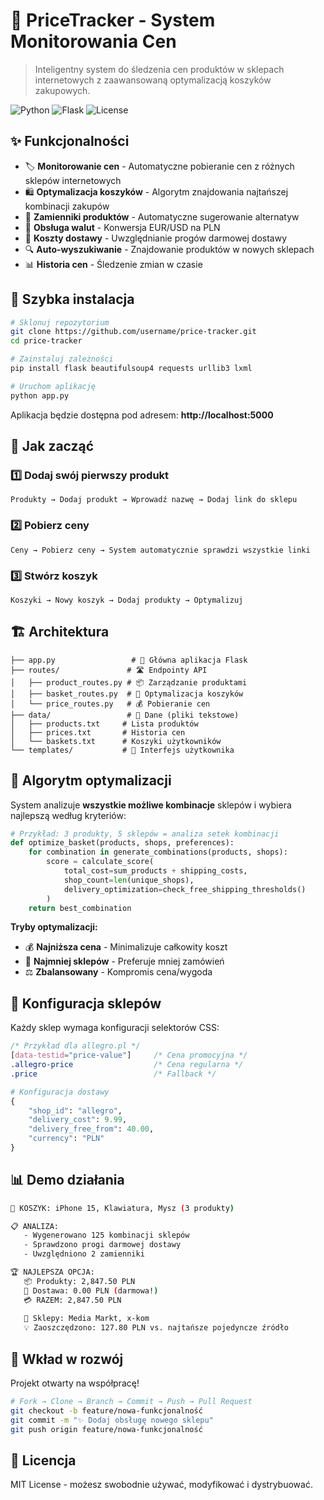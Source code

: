 # 🛒 PriceTracker - System Monitorowania Cen

> Inteligentny system do śledzenia cen produktów w sklepach internetowych z zaawansowaną optymalizacją koszyków zakupowych.

![Python](https://img.shields.io/badge/Python-3.7+-blue)
![Flask](https://img.shields.io/badge/Flask-2.0+-green)
![License](https://img.shields.io/badge/License-MIT-yellow)

## ✨ Funkcjonalności

- 🏷️ **Monitorowanie cen** - Automatyczne pobieranie cen z różnych sklepów internetowych
- 🛍️ **Optymalizacja koszyków** - Algorytm znajdowania najtańszej kombinacji zakupów  
- 🔄 **Zamienniki produktów** - Automatyczne sugerowanie alternatyw
- 💱 **Obsługa walut** - Konwersja EUR/USD na PLN
- 🚚 **Koszty dostawy** - Uwzględnianie progów darmowej dostawy
- 🔍 **Auto-wyszukiwanie** - Znajdowanie produktów w nowych sklepach
- 📊 **Historia cen** - Śledzenie zmian w czasie

## 🚀 Szybka instalacja

```bash
# Sklonuj repozytorium
git clone https://github.com/username/price-tracker.git
cd price-tracker

# Zainstaluj zależności
pip install flask beautifulsoup4 requests urllib3 lxml

# Uruchom aplikację
python app.py
```

Aplikacja będzie dostępna pod adresem: **http://localhost:5000**

## 📖 Jak zacząć

### 1️⃣ Dodaj swój pierwszy produkt
```
Produkty → Dodaj produkt → Wprowadź nazwę → Dodaj link do sklepu
```

### 2️⃣ Pobierz ceny
```
Ceny → Pobierz ceny → System automatycznie sprawdzi wszystkie linki
```

### 3️⃣ Stwórz koszyk
```
Koszyki → Nowy koszyk → Dodaj produkty → Optymalizuj
```

## 🏗️ Architektura

```
├── app.py                 # 🚀 Główna aplikacja Flask
├── routes/               # 🛣️ Endpointy API
│   ├── product_routes.py # 📦 Zarządzanie produktami  
│   ├── basket_routes.py  # 🛒 Optymalizacja koszyków
│   └── price_routes.py   # 💰 Pobieranie cen
├── data/                 # 💾 Dane (pliki tekstowe)
│   ├── products.txt     # Lista produktów
│   ├── prices.txt       # Historia cen
│   └── baskets.txt      # Koszyki użytkowników
└── templates/           # 🎨 Interfejs użytkownika
```

## 🧠 Algorytm optymalizacji

System analizuje **wszystkie możliwe kombinacje** sklepów i wybiera najlepszą według kryteriów:

```python
# Przykład: 3 produkty, 5 sklepów = analiza setek kombinacji
def optimize_basket(products, shops, preferences):
    for combination in generate_combinations(products, shops):
        score = calculate_score(
            total_cost=sum_products + shipping_costs,
            shop_count=len(unique_shops),
            delivery_optimization=check_free_shipping_thresholds()
        )
    return best_combination
```

**Tryby optymalizacji:**
- 💰 **Najniższa cena** - Minimalizuje całkowity koszt
- 🏪 **Najmniej sklepów** - Preferuje mniej zamówień  
- ⚖️ **Zbalansowany** - Kompromis cena/wygoda

## 🔧 Konfiguracja sklepów

Każdy sklep wymaga konfiguracji selektorów CSS:

```css
/* Przykład dla allegro.pl */
[data-testid="price-value"]     /* Cena promocyjna */
.allegro-price                  /* Cena regularna */
.price                          /* Fallback */
```

```python
# Konfiguracja dostawy
{
    "shop_id": "allegro",
    "delivery_cost": 9.99,
    "delivery_free_from": 40.00,
    "currency": "PLN"
}
```

## 📊 Demo działania

```bash
🛒 KOSZYK: iPhone 15, Klawiatura, Mysz (3 produkty)

📋 ANALIZA:
   - Wygenerowano 125 kombinacji sklepów
   - Sprawdzono progi darmowej dostawy
   - Uwzględniono 2 zamienniki

🏆 NAJLEPSZA OPCJA:
   📦 Produkty: 2,847.50 PLN  
   🚚 Dostawa: 0.00 PLN (darmowa!)
   💳 RAZEM: 2,847.50 PLN
   
   🏪 Sklepy: Media Markt, x-kom
   💡 Zaoszczędzono: 127.80 PLN vs. najtańsze pojedyncze źródło
```

## 🤝 Wkład w rozwój

Projekt otwarty na współpracę! 

```bash
# Fork → Clone → Branch → Commit → Push → Pull Request
git checkout -b feature/nowa-funkcjonalność
git commit -m "✨ Dodaj obsługę nowego sklepu"
git push origin feature/nowa-funkcjonalność
```

## 📜 Licencja

MIT License - możesz swobodnie używać, modyfikować i dystrybuować.
